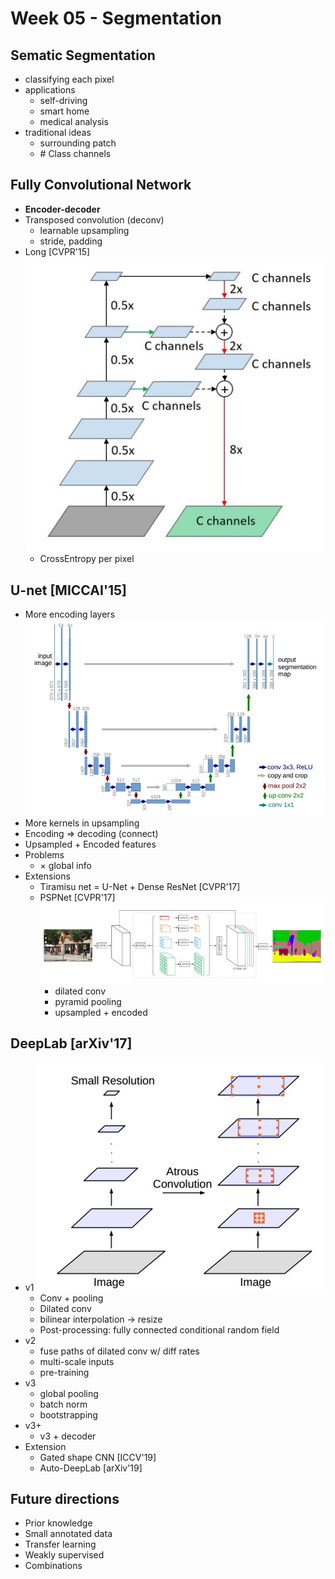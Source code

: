 # Week 05 - Segmentation

## Sematic Segmentation
* classifying each pixel
* applications
	* self-driving
	* smart home
	* medical analysis
* traditional ideas
	* surrounding patch
	* \# Class channels

## Fully Convolutional Network
* **Encoder-decoder**
* Transposed convolution (deconv)
	* learnable upsampling
	* stride, padding
* Long [CVPR'15]
	![fcn8](fig/fcn8.jpg)
	* CrossEntropy per pixel

## U-net [MICCAI'15]
* More encoding layers
![unet](fig/unet.jpg)
* More kernels in upsampling
* Encoding => decoding (connect)
* Upsampled + Encoded features
* Problems
	* × global info
* Extensions
	* Tiramisu net = U-Net + Dense ResNet [CVPR'17]
	* PSPNet [CVPR'17]
		![pspnet](fig/pspnet.jpg)
		* dilated conv
		* pyramid pooling
		* upsampled + encoded

## DeepLab [arXiv'17]
* v1
	![deeplabv1](fig/deeplabv1.jpg)
	* Conv + pooling
	* Dilated conv
	* bilinear interpolation -> resize
	* Post-processing: fully connected conditional random field
* v2
	* fuse paths of dilated conv w/ diff rates
	* multi-scale inputs
	* pre-training
* v3
	* global pooling
	* batch norm
	* bootstrapping
* v3+
	* v3 + decoder
* Extension
	* Gated shape CNN [ICCV'19]
	* Auto-DeepLab [arXiv'19]

## Future directions
* Prior knowledge
* Small annotated data
* Transfer learning
* Weakly supervised
* Combinations